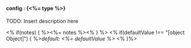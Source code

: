 #### **config** : {<%= type %>}

TODO: Insert description here

<% if(notes) { %><%= notes %><% } %>
<% if(defaultValue !== "[object Object]") { %>*default: <%= defaultValue %>* <% }%>

